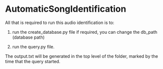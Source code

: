 # AutomaticSongIdentification
 
All that is required to run this audio identification is to:

1) run the create_database.py file
    if required, you can change the db_path (database path)

2) run the query.py file.

The output.txt will be generated in the top level of the folder, marked by the time that the query started.